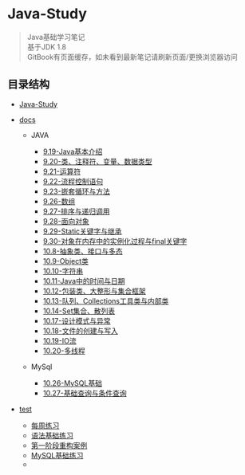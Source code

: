 # Java-Study

> Java基础学习笔记  
> 基于JDK 1.8  
> GitBook有页面缓存，如未看到最新笔记请刷新页面/更换浏览器访问  

## 目录结构

* [Java-Study](README.md)
* [docs](docs/README.md)
  * JAVA
    * [9.19-Java基本介绍](docs/JAVA/9.19-Java基本介绍.md)
    * [9.20-类、注释符、变量、数据类型](docs/JAVA/9.20-类、注释符、变量、数据类型.md)
    * [9.21-运算符](docs/JAVA/9.21-运算符.md)
    * [9.22-流程控制语句](docs/JAVA/9.22-流程控制语句.md)
    * [9.23-嵌套循环与方法](docs/JAVA/9.23-嵌套循环与方法.md)
    * [9.26-数组](docs/JAVA/9.26-数组.md)
    * [9.27-排序与递归调用](docs/JAVA/9.27-排序与递归调用.md)
    * [9.28-面向对象](docs/JAVA/9.28-面向对象.md)
    * [9.29-Static关键字与继承](docs/JAVA/9.29-Static关键字与继承.md)
    * [9.30-对象在内存中的实例化过程与final关键字](docs/JAVA/9.30-对象在内存中的实例化过程与final关键字.md)
    * [10.8-抽象类、接口与多态](docs/JAVA/10.8-抽象类、接口与多态.md)
    * [10.9-Object类](docs/JAVA/10.9-Object类.md)
    * [10.10-字符串](docs/JAVA/10.10-字符串.md)
    * [10.11-Java中的时间与日期](docs/JAVA/10.11-Java中的时间与日期.md)
    * [10.12-包装类、大整形与集合框架](docs/JAVA/10.12-包装类、大整形与集合框架.md)
    * [10.13-队列、Collections工具类与内部类](docs/JAVA/10.13-队列、Collections工具类与内部类.md)
    * [10.14-Set集合、散列表](docs/JAVA/10.14-Set集合、散列表.md)
    * [10.17-设计模式与异常](docs/JAVA/10.17-设计模式与异常.md)
    * [10.18-文件的创建与写入](docs/JAVA/10.18-文件的创建与写入.md)
    * [10.19-IO流](docs/JAVA/10.19-IO流.md)
    * [10.20-多线程](docs/JAVA/10.20-多线程.md)

  * MySql
    * [10.26-MySQL基础](docs/MySql/10.26-MySQL基础.md)
    * [10.27-基础查询与条件查询](docs/MySql/10.27-基础查询与条件查询.md)
  
* [test](test/README.md)
  * [每周练习](test/每周练习.md)
  * [语法基础练习](test/语法基础练习.md)
  * [第一阶段重构案例](test/第一阶段重构案例.md)
  * [MySQL基础练习](test/MySQL基础练习.md)
  * 

